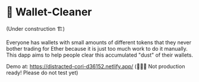# 🧹 Wallet-Cleaner

(Under construction 🏗)

Everyone has wallets with small amounts of different tokens that they never bother trading for Ether because it is just too much work to do it manually.
This dapp aims to help people clear this accumulated "dust" of their wallets.

Demo at: https://distracted-cori-d36152.netlify.app/
(🙅🏻‍♂️ Not production ready! Please do not test yet)